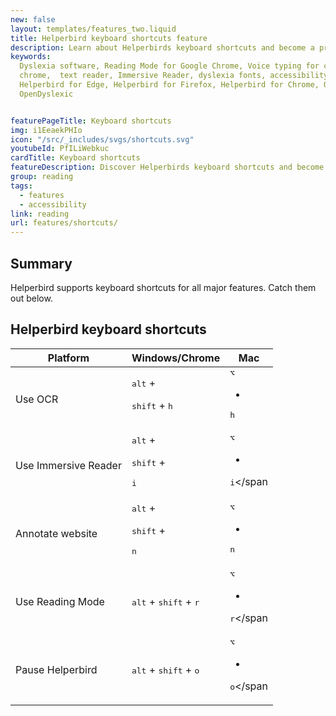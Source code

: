 ```yaml
---
new: false
layout: templates/features_two.liquid
title: Helperbird keyboard shortcuts feature
description: Learn about Helperbirds keyboard shortcuts and become a pro at using Helperbird
keywords:
  Dyslexia software, Reading Mode for Google Chrome, Voice typing for chrome, Text to speech for
  chrome,  text reader, Immersive Reader, dyslexia fonts, accessibility software, dyslexia software,
  Helperbird for Edge, Helperbird for Firefox, Helperbird for Chrome, Opendyslexic for Chrome,
  OpenDyslexic


featurePageTitle: Keyboard shortcuts
img: i1EeaekPHIo
icon: "/src/_includes/svgs/shortcuts.svg"
youtubeId: PfILiWebkuc
cardTitle: Keyboard shortcuts
featureDescription: Discover Helperbirds keyboard shortcuts and become a pro.
group: reading
tags: 
  - features
  - accessibility
link: reading
url: features/shortcuts/
---
```



##  Summary

Helperbird supports keyboard shortcuts for all major features. Catch them out below. 
    

## Helperbird keyboard shortcuts

<table class="min-w-full divide-y divide-gray-200 flex-1">
<thead>
<tr>
<th
scope="col"
class="px-6 py-3 text-left text-xs font-medium text-base-content uppercase tracking-wider"
>
Platform
</th>
<th
scope="col"
class="px-6 py-3 text-left text-xs font-medium text-base-content uppercase tracking-wider"
>
Windows/Chrome
</th>
<th
scope="col"
class="px-6 py-3 text-left text-xs font-medium text-base-content uppercase tracking-wider"
>
Mac
</th>
</tr>
</thead>
<tbody class="divide-y divide-gray-200">
<tr>
<td class="px-6 py-4 whitespace-nowrap">
<div class="text-sm text-base-content">Use OCR</div>
</td>
<td class="px-6 py-4 whitespace-nowrap">
<div class="text-sm text-base-content">
<kbd class="kbd">alt</kbd> +

<kbd class="kbd">shift</kbd>
+
<kbd class="kbd">h</kbd>
</div>
</td>

<td class="px-6 py-4 whitespace-nowrap">
<span class="text-sm text-base-content">
<kbd class="kbd">⌥</kbd>

+
<kbd class="kbd">h</kbd>
</span>
</td>
</tr>

<tr>
<td class="px-6 py-4 whitespace-nowrap">
<div class="text-sm text-base-content">Use Immersive Reader</div>
</td>
<td class="px-6 py-4 whitespace-nowrap">
<div class="text-sm text-base-content">
<kbd class="kbd">alt</kbd>
+

<kbd class="kbd">shift</kbd>
+

<kbd class="kbd">i</kbd>
</div>
</td>

<td class="px-6 py-4 whitespace-nowrap">
<span class="text-sm text-base-content">
<kbd class="kbd">⌥</kbd>

+

<kbd class="kbd">i</kbd></span
>
</td>
</tr>

<tr>
<td class="px-6 py-4 whitespace-nowrap">
<div class="text-sm text-base-content">Annotate website</div>
</td>
<td class="px-6 py-4 whitespace-nowrap">
<div class="text-sm text-base-content">
<kbd class="kbd">alt</kbd>
+

<kbd class="kbd">shift</kbd>
+

<kbd class="kbd">n</kbd>
</div>
</td>

<td class="px-6 py-4 whitespace-nowrap">
<span class="text-sm text-base-content">
<kbd class="kbd">⌥</kbd>

+
<kbd class="kbd">n</kbd>
</span>
</td>
</tr>

<tr>
<td class="px-6 py-4 whitespace-nowrap">
<div class="text-sm text-base-content">Use Reading Mode</div>
</td>
<td class="px-6 py-4 whitespace-nowrap">
<div class="text-sm text-base-content">
<kbd class="kbd">alt</kbd>
+
<kbd class="kbd">shift</kbd>
+
<kbd class="kbd">r</kbd>
</div>
</td>

<td class="px-6 py-4 whitespace-nowrap">
<span class="text-sm text-base-content">
<kbd class="kbd">⌥</kbd>

+
<kbd class="kbd">r</kbd></span
>
</td>
</tr>

<tr>
<td class="px-6 py-4 whitespace-nowrap">
<div class="text-sm text-base-content">Pause Helperbird</div>
</td>
<td class="px-6 py-4 whitespace-nowrap">
<div class="text-sm text-base-content">
<kbd class="kbd">alt</kbd>
+
<kbd class="kbd">shift</kbd>
+
<kbd class="kbd">o</kbd>
</div>
</td>

<td class="px-6 py-4 whitespace-nowrap">
<span class="text-sm text-base-content">
<kbd class="kbd">⌥</kbd>

+
<kbd class="kbd">o</kbd></span
>
</td>
</tr>

<!-- More items... -->
</tbody>
</table>





